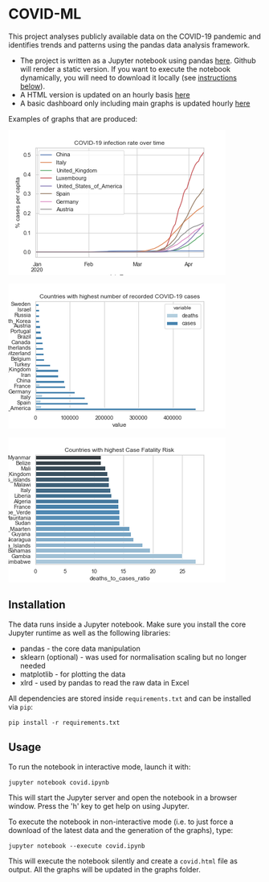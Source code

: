 # COVID-ML

This project analyses publicly available data on the COVID-19 pandemic and identifies trends and patterns using the pandas data analysis framework.

* The project is written as a Jupyter notebook using pandas [here](covid.ipynb). Github will render a static version. If you want to execute the notebook dynamically, you will need to download it locally (see [instructions below](#installation)).
* A HTML version is updated on an hourly basis [here](https://paulknewton.github.io/covid-ml/covid.html)
* A basic dashboard only including main graphs is updated hourly [here](https://paulknewton.github.io/covid-ml/)

Examples of graphs that are produced:

![infection rates over time!](docs/infection_rates_over_time.png "Infection rates over time")

![top 20 infections!](docs/top20_infections.png "Top 20 infection numbers by country")

![top20_cfr!](docs/top20_cfr.png "Countries with highest Case Fatality Risk")

## Installation
The data runs inside a Jupyter notebook.
Make sure you install the core Jupyter runtime as well as the following libraries:
* pandas - the core data manipulation
* sklearn (optional) - was used for normalisation scaling but no longer needed
* matplotlib - for plotting the data
* xlrd - used by pandas to read the raw data in Excel

All dependencies are stored inside ```requirements.txt``` and can be installed via ```pip```:

```
pip install -r requirements.txt
```

## Usage
To run the notebook in interactive mode, launch it with:

```
jupyter notebook covid.ipynb
```

This will start the Jupyter server and open the notebook in a browser window.
Press the 'h' key to get help on using Jupyter.

To execute the notebook in non-interactive mode (i.e. to just force a download of the latest data and the generation of the graphs), type:

```
jupyter notebook --execute covid.ipynb
```

This will execute the notebook silently and create a ```covid.html``` file as output.
All the graphs will be updated in the graphs folder.

